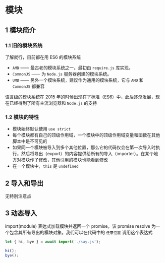 # 模块

## 1 模块简介

### 1.1 旧的模块系统

了解就行，目前都在用 ES6 的模块系统

- `AMD` —— 最古老的模块系统之一，最初由 `require.js` 库实现。
- `CommonJS` —— 为 `Node.js` 服务器创建的模块系统。
- `UMD` —— 另外一个模块系统，建议作为通用的模块系统，它与 `AMD` 和 `CommonJS` 都兼容

语言级的模块系统在 2015 年的时候出现在了标准（ES6）中，此后逐渐发展，现在已经得到了所有主流浏览器和 `Node.js` 的支持

### 1.2 模块的特性

- 模块始终默认使用 `use strict`
- 每个模块都有自己的顶级作用域，一个模块中的顶级作用域变量和函数在其他脚本中是不可见的
- 如果同一个模块被导入到多个其他位置，那么它的代码仅会在第一次导入时执行，然后将导出（export）的内容提供给所有的导入（importer）。在某个地方对模块作了修改，其他引用的模块也能看到修改
- 在一个模块中，`this` 是 `undefined`

## 2 导入和导出

无特别注意点

## 3 动态导入

import(module) 表达式加载模块并返回一个 promise，该 promise resolve 为一个包含其所有导出的模块对象。我们可以在代码中的 `任意位置` 调用这个表达式

```js
let { hi, bye } = await import('./say.js');

hi();
bye();
```
